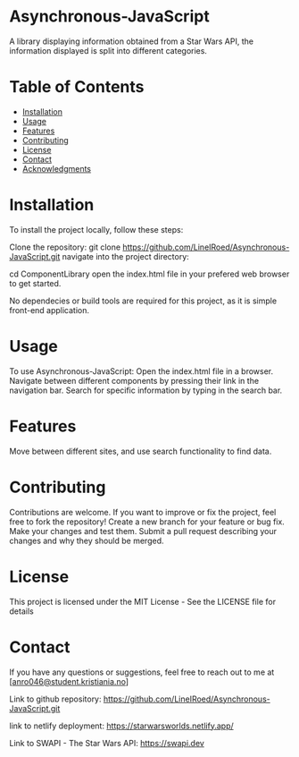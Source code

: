 # Asynchronous-JavaScript
A library displaying information obtained from a Star Wars API, the information displayed is split into different categories.

# Table of Contents
- [Installation](#installation)
- [Usage](#usage)
- [Features](#features)
- [Contributing](#contributing)
- [License](#license)
- [Contact](#contact)
- [Acknowledgments](#acknowledgments)

# Installation
To install the project locally, follow these steps:

Clone the repository:
git clone https://github.com/LineIRoed/Asynchronous-JavaScript.git
navigate into the project directory:

cd ComponentLibrary
open the index.html file in your prefered web browser to get started.

No dependecies or build tools are required for this project, as it is simple front-end application.

# Usage
To use Asynchronous-JavaScript:
Open the index.html file in a browser.
Navigate between different components by pressing their link in the navigation bar.
Search for specific information by typing in the search bar.

# Features
Move between different sites, and use search functionality to find data.

# Contributing
Contributions are welcome. If you want to improve or fix the project, feel free to fork the repository!
Create a new branch for your feature or bug fix.
Make your changes and test them.
Submit a pull request describing your changes and why they should be merged.

# License
This project is licensed under the MIT License - See the LICENSE file for details

<!-- This project is not licensed -->

# Contact
If you have any questions or suggestions, feel free to reach out to me at [anro046@student.kristiania.no]


Link to github repository: https://github.com/LineIRoed/Asynchronous-JavaScript.git

link to netlify deployment: https://starwarsworlds.netlify.app/

Link to SWAPI - The Star Wars API: https://swapi.dev